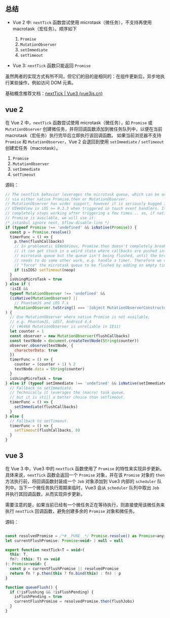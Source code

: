 


## 总结

-  Vue 2 中: `nextTick` 函数尝试使用 microtask（微任务），不支持再使用 macrotask（宏任务）。顺序如下
	1.  `Promise`
	2.  `MutationObserver`
	3.  `setImmediate`
	4.  `setTimeout`


- Vue 3: `nextTick` 函数只能返回 `Promise`

虽然两者的实现方式有所不同，但它们的目的是相同的：在组件更新后，异步地执行某些操作，例如访问 DOM 元素。

基础概念推荐文档：[nextTick | Vue3 (vue3js.cn)](https://vue3js.cn/global/nextTick.html)

## vue 2 
在 Vue 2 中，`nextTick` 函数尝试使用 microtask（微任务），如 `Promise` 或 `MutationObserver` 创建微任务，并将回调函数添加到微任务队列中，以便在当前 macrotask（宏任务）执行完毕后立即执行该回调函数。
如果当前浏览器不支持 `Promise` 和 `MutationObserver`，Vue 2 会退回到使用 `setImmediate` / `setTimeout` 创建宏任务（macrotask）。

1.  `Promise`
2.  `MutationObserver`
3.  `setImmediate`
4.  `setTimeout`

源码：
```js
// The nextTick behavior leverages the microtask queue, which can be accessed
// via either native Promise.then or MutationObserver.
// MutationObserver has wider support, however it is seriously bugged in
// UIWebView in iOS >= 9.3.3 when triggered in touch event handlers. It
// completely stops working after triggering a few times... so, if native
// Promise is available, we will use it:
/* istanbul ignore next, $flow-disable-line */
if (typeof Promise !== 'undefined' && isNative(Promise)) {
  const p = Promise.resolve()
  timerFunc = () => {
    p.then(flushCallbacks)
    // In problematic UIWebViews, Promise.then doesn't completely break, but
    // it can get stuck in a weird state where callbacks are pushed into the
    // microtask queue but the queue isn't being flushed, until the browser
    // needs to do some other work, e.g. handle a timer. Therefore we can
    // "force" the microtask queue to be flushed by adding an empty timer.
    if (isIOS) setTimeout(noop)
  }
  isUsingMicroTask = true
} else if (
  !isIE &&
  typeof MutationObserver !== 'undefined' &&
  (isNative(MutationObserver) ||
    // PhantomJS and iOS 7.x
    MutationObserver.toString() === '[object MutationObserverConstructor]')
) {
  // Use MutationObserver where native Promise is not available,
  // e.g. PhantomJS, iOS7, Android 4.4
  // (#6466 MutationObserver is unreliable in IE11)
  let counter = 1
  const observer = new MutationObserver(flushCallbacks)
  const textNode = document.createTextNode(String(counter))
  observer.observe(textNode, {
    characterData: true
  })
  timerFunc = () => {
    counter = (counter + 1) % 2
    textNode.data = String(counter)
  }
  isUsingMicroTask = true
} else if (typeof setImmediate !== 'undefined' && isNative(setImmediate)) {
  // Fallback to setImmediate.
  // Technically it leverages the (macro) task queue,
  // but it is still a better choice than setTimeout.
  timerFunc = () => {
    setImmediate(flushCallbacks)
  }
} else {
  // Fallback to setTimeout.
  timerFunc = () => {
    setTimeout(flushCallbacks, 0)
  }
}
```


## vue 3 

在 Vue 3 中，Vue3 中的 `nextTick` 函数使用了 `Promise` 的特性来实现异步更新。具体来说，`nextTick` 函数会返回一个 `Promise` 对象，并在该 `Promise` 对象的 `then` 方法执行前，将回调函数封装成一个 `Job` 对象添加到 Vue3 内部的 `scheduler` 队列中。当下一个微任务执行周期来临时，Vue3 会从 `scheduler` 队列中取出 `Job` 并执行其回调函数，从而实现异步更新。

需要注意的是，如果当前已经有一个微任务正在等待执行，则直接使用该微任务来执行 `nextTick` 回调函数，避免创建多余的 `Promise` 对象和微任务。


源码：
```js

const resolvedPromise = /*#__PURE__*/ Promise.resolve() as Promise<any>
let currentFlushPromise: Promise<void> | null = null

export function nextTick<T = void>(
  this: T,
  fn?: (this: T) => void
): Promise<void> {
  const p = currentFlushPromise || resolvedPromise
  return fn ? p.then(this ? fn.bind(this) : fn) : p
}

function queueFlush() {
  if (!isFlushing && !isFlushPending) {
    isFlushPending = true
    currentFlushPromise = resolvedPromise.then(flushJobs)
  }
}
```